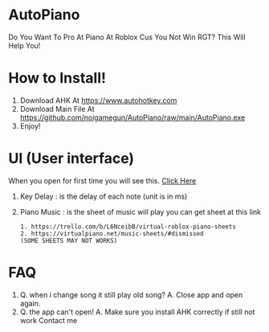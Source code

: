 # AutoPiano
Do You Want To Pro At Piano At Roblox Cus You Not Win RGT?
This Will Help You!
# How to Install!
1. Download AHK At https://www.autohotkey.com
2. Download Main File At https://github.com/noigamegun/AutoPiano/raw/main/AutoPiano.exe
3. Enjoy!
# UI (User interface)
When you open for first time you will see this.
[Click Here](https://user-images.githubusercontent.com/76461912/132114278-7ad73425-59e3-4188-893c-ad75f24071d3.png)
1. Key Delay : is the delay of each note (unit is in ms)
2. Piano Music : is the sheet of music will play you can get sheet at this link

       1. https://trello.com/b/L6NceibB/virtual-roblox-piano-sheets
       2. https://virtualpiano.net/music-sheets/#dismissed
       (SOME SHEETS MAY NOT WORKS)
 
 # FAQ
 1. Q. when i change song it still play old song?
    A. Close app and open again.
 2. Q. the app can't open!
    A. Make sure you install AHK correctly if still not work Contact me
